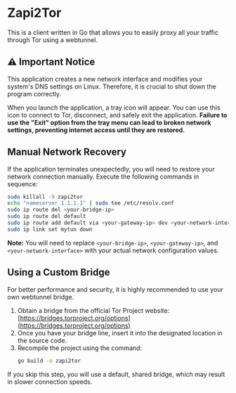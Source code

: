 # Zapi2Tor

This is a client written in Go that allows you to easily proxy all your traffic through Tor using a webtunnel.

## ⚠️ Important Notice

This application creates a new network interface and modifies your system's DNS settings on Linux. Therefore, it is crucial to shut down the program correctly.

When you launch the application, a tray icon will appear. You can use this icon to connect to Tor, disconnect, and safely exit the application. **Failure to use the "Exit" option from the tray menu can lead to broken network settings, preventing internet access until they are restored.**

## Manual Network Recovery

If the application terminates unexpectedly, you will need to restore your network connection manually. Execute the following commands in sequence:

```bash
sudo killall -9 zapi2tor
echo "nameserver 1.1.1.1" | sudo tee /etc/resolv.conf
sudo ip route del <your-bridge-ip>
sudo ip route del default
sudo ip route add default via <your-gateway-ip> dev <your-network-interface>
sudo ip link set mytun down
```
**Note:** You will need to replace `<your-bridge-ip>`, `<your-gateway-ip>`, and `<your-network-interface>` with your actual network configuration values.

## Using a Custom Bridge

For better performance and security, it is highly recommended to use your own webtunnel bridge.

1.  Obtain a bridge from the official Tor Project website: [https://bridges.torproject.org/options](https://bridges.torproject.org/options)
2.  Once you have your bridge line, insert it into the designated location in the source code.
3.  Recompile the project using the command:
    ```bash
    go build -o zapi2tor
    ```

If you skip this step, you will use a default, shared bridge, which may result in slower connection speeds.
